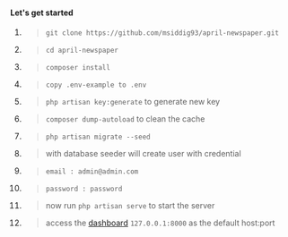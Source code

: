 #### Let's get started
1. > `git clone https://github.com/msiddig93/april-newspaper.git`
1. > `cd april-newspaper`
1. > `composer install`
1. > `copy .env-example to .env`
1. > `php artisan key:generate` to generate new key
1. > `composer dump-autoload` to clean the cache
1. > `php artisan migrate --seed`
1. > with database seeder will create user with credential
1. > `email : admin@admin.com`
1. > `password : password`
1. > now run `php artisan serve` to start the server
2. > access the [dashboard](http://127.0.0.1:8000) `127.0.0.1:8000` as the default host:port
